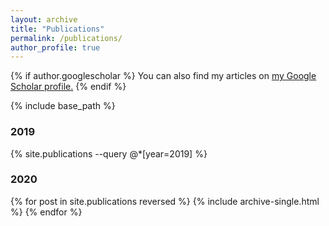 ```yaml
---
layout: archive
title: "Publications"
permalink: /publications/
author_profile: true
---
```


{% if author.googlescholar %}
  You can also find my articles on <u><a href="{{author.googlescholar}}">my Google Scholar profile</a>.</u>
{% endif %}

{% include base_path %}


### 2019

{% site.publications --query @*[year=2019] %}


### 2020

{% for post in site.publications reversed %}
  {% include archive-single.html %}
{% endfor %}
